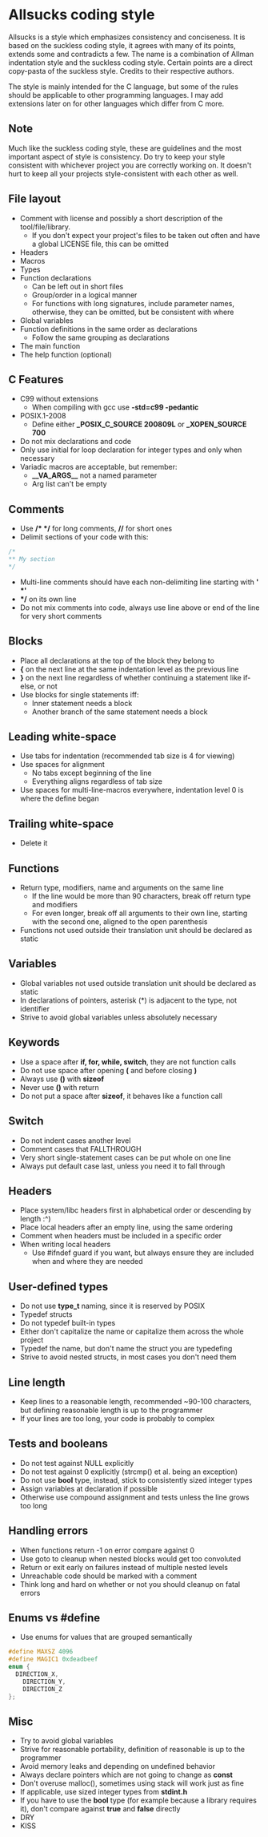 # Allsucks coding style
Allsucks is a style which emphasizes consistency and conciseness.
It is based on the suckless coding style, it agrees with many of its points,
extends some and contradicts a few. The name is a combination of Allman
indentation style and the suckless coding style. Certain points are a
direct copy-pasta of the suckless style. Credits to their respective
authors.

The style is mainly intended for the C language, but some of the rules
should be applicable to other programming languages. I may add extensions later
on for other languages which differ from C more.

## Note
Much like the suckless coding style, these are guidelines and the most
important aspect of style is consistency. Do try to keep your style
consistent with whichever project you are correctly working on. It doesn't
hurt to keep all your projects style-consistent with each other as well.

## File layout
- Comment with license and possibly a short description of the tool/file/library.
  - If you don't expect your project's files to be taken out often and
    have a global LICENSE file, this can be omitted
- Headers
- Macros
- Types
- Function declarations
  - Can be left out in short files
  - Group/order in a logical manner
  - For functions with long signatures, include parameter names,
    otherwise, they can be omitted, but be consistent with where
- Global variables
- Function definitions in the same order as declarations
  - Follow the same grouping as declarations
- The main function
- The help function (optional)

## C Features
- C99 without extensions
  - When compiling with gcc use __-std=c99 -pedantic__
- POSIX.1-2008
  - Define either __\_POSIX\_C\_SOURCE 200809L__ or __\_XOPEN\_SOURCE 700__
- Do not mix declarations and code
- Only use initial for loop declaration for integer types and only when necessary
- Variadic macros are acceptable, but remember:
  - __\_\_VA\_ARGS\_\___ not a named parameter
  - Arg list can't be empty

## Comments
- Use __/* */__ for long comments, __//__ for short ones
- Delimit sections of your code with this:

```c
/*
** My section
*/
```

- Multi-line comments should have each non-delimiting line starting with __' \*'__
- __*/__ on its own line
- Do not mix comments into code, always use line above or end of the line for
  very short comments

## Blocks
- Place all declarations at the top of the block they belong to
- __{__ on the next line at the same indentation level as the previous line
- __}__ on the next line regardless of whether continuing a statement like if-else, or not
- Use blocks for single statements iff:
  - Inner statement needs a block
  - Another branch of the same statement needs a block

## Leading white-space
- Use tabs for indentation (recommended tab size is 4 for viewing)
- Use spaces for alignment
  - No tabs except beginning of the line
  - Everything aligns regardless of tab size
- Use spaces for multi-line-macros everywhere, indentation level 0 is where the define began

## Trailing white-space
- Delete it

## Functions
- Return type, modifiers, name and arguments on the same line
  - If the line would be more than 90 characters, break off return type and modifiers
  - For even longer, break off all arguments to their own line, starting with the second one,
    aligned to the open parenthesis
- Functions not used outside their translation unit should be declared as static

## Variables
- Global variables not used outside translation unit should be declared as static
- In declarations of pointers, asterisk (\*) is adjacent to the type, not identifier
- Strive to avoid global variables unless absolutely necessary

## Keywords
- Use a space after __if, for, while, switch__, they are not function calls
- Do not use space after opening __(__ and before closing __)__
- Always use __()__ with __sizeof__
- Never use __()__ with return
- Do not put a space after __sizeof__, it behaves like a function call

## Switch
- Do not indent cases another level
- Comment cases that FALLTHROUGH
- Very short single-statement cases can be put whole on one line
- Always put default case last, unless you need it to fall through

## Headers
- Place system/libc headers first in alphabetical order
  or descending by length :^)
- Place local headers after an empty line, using the same ordering
- Comment when headers must be included in a specific order
- When writing local headers
  - Use #ifndef guard if you want, but always ensure they are included
    when and where they are needed

## User-defined types
- Do not use __type\_t__ naming, since it is reserved by POSIX
- Typedef structs
- Do not typedef built-in types
- Either don't capitalize the name or capitalize them across the whole project
- Typedef the name, but don't name the struct you are typedefing
- Strive to avoid nested structs, in most cases you don't need them

## Line length
- Keep lines to a reasonable length, recommended ~90-100 characters,
  but defining reasonable length is up to the programmer
- If your lines are too long, your code is probably to complex

## Tests and booleans
- Do not test against NULL explicitly
- Do not test against 0 explicitly (strcmp() et al. being an exception)
- Do not use __bool__ type, instead, stick to consistently sized integer types
- Assign variables at declaration if possible
- Otherwise use compound assignment and tests unless the line grows too long

## Handling errors
- When functions return -1 on error compare against 0
- Use goto to cleanup when nested blocks would get too convoluted
- Return or exit early on failures instead of multiple nested levels
- Unreachable code should be marked with a comment
- Think long and hard on whether or not you should cleanup on fatal errors

## Enums vs #define
- Use enums for values that are grouped semantically

```c
#define MAXSZ 4096
#define MAGIC1 0xdeadbeef
enum {
  DIRECTION_X,
	DIRECTION_Y,
	DIRECTION_Z
};
```

## Misc
- Try to avoid global variables
- Strive for reasonable portability, definition of reasonable is up to the
  programmer
- Avoid memory leaks and depending on undefined behavior
- Always declare pointers which are not going to change as __const__
- Don't overuse malloc(), sometimes using stack will work just as fine
- If applicable, use sized integer types from __stdint.h__
- If you have to use the __bool__ type (for example because a library requires it),
  don't compare against __true__ and __false__ directly
- DRY
- KISS
